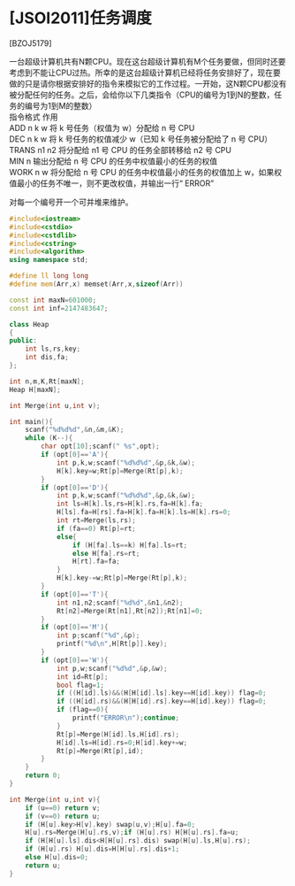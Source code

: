 # [JSOI2011]任务调度
[BZOJ5179]

一台超级计算机共有N颗CPU。现在这台超级计算机有M个任务要做，但同时还要考虑到不能让CPU过热。所幸的是这台超级计算机已经将任务安排好了，现在要做的只是请你根据安排好的指令来模拟它的工作过程。一开始，这N颗CPU都没有被分配任何的任务。之后，会给你以下几类指令（CPU的编号为1到N的整数，任务的编号为1到M的整数）  
指令格式     作用  
ADD n k w    将 k 号任务（权值为 w）分配给 n 号 CPU  
DEC n k w    将 k 号任务的权值减少 w（已知 k 号任务被分配给了 n 号 CPU）  
TRANS n1 n2  将分配给 n1 号 CPU 的任务全部转移给 n2 号 CPU  
MIN n        输出分配给 n 号 CPU 的任务中权值最小的任务的权值  
WORK n w     将分配给 n 号 CPU 的任务中权值最小的任务的权值加上 w，如果权值最小的任务不唯一，则不更改权值，并输出一行“ ERROR”

对每一个编号开一个可并堆来维护。

```cpp
#include<iostream>
#include<cstdio>
#include<cstdlib>
#include<cstring>
#include<algorithm>
using namespace std;

#define ll long long
#define mem(Arr,x) memset(Arr,x,sizeof(Arr))

const int maxN=601000;
const int inf=2147483647;

class Heap
{
public:
	int ls,rs,key;
	int dis,fa;
};

int n,m,K,Rt[maxN];
Heap H[maxN];

int Merge(int u,int v);

int main(){
	scanf("%d%d%d",&n,&m,&K);
	while (K--){
		char opt[10];scanf(" %s",opt);
		if (opt[0]=='A'){
			int p,k,w;scanf("%d%d%d",&p,&k,&w);
			H[k].key=w;Rt[p]=Merge(Rt[p],k);
		}
		if (opt[0]=='D'){
			int p,k,w;scanf("%d%d%d",&p,&k,&w);
			int ls=H[k].ls,rs=H[k].rs,fa=H[k].fa;
			H[ls].fa=H[rs].fa=H[k].fa=H[k].ls=H[k].rs=0;
			int rt=Merge(ls,rs);
			if (fa==0) Rt[p]=rt;
			else{
				if (H[fa].ls==k) H[fa].ls=rt;
				else H[fa].rs=rt;
				H[rt].fa=fa;
			}
			H[k].key-=w;Rt[p]=Merge(Rt[p],k);
		}
		if (opt[0]=='T'){
			int n1,n2;scanf("%d%d",&n1,&n2);
			Rt[n2]=Merge(Rt[n1],Rt[n2]);Rt[n1]=0;
		}
		if (opt[0]=='M'){
			int p;scanf("%d",&p);
			printf("%d\n",H[Rt[p]].key);
		}
		if (opt[0]=='W'){
			int p,w;scanf("%d%d",&p,&w);
			int id=Rt[p];
			bool flag=1;
			if ((H[id].ls)&&(H[H[id].ls].key==H[id].key)) flag=0;
			if ((H[id].rs)&&(H[H[id].rs].key==H[id].key)) flag=0;
			if (flag==0){
				printf("ERROR\n");continue;
			}
			Rt[p]=Merge(H[id].ls,H[id].rs);
			H[id].ls=H[id].rs=0;H[id].key+=w;
			Rt[p]=Merge(Rt[p],id);
		}
	}
	return 0;
}

int Merge(int u,int v){
	if (u==0) return v;
	if (v==0) return u;
	if (H[u].key>H[v].key) swap(u,v);H[u].fa=0;
	H[u].rs=Merge(H[u].rs,v);if (H[u].rs) H[H[u].rs].fa=u;
	if (H[H[u].ls].dis<H[H[u].rs].dis) swap(H[u].ls,H[u].rs);
	if (H[u].rs) H[u].dis=H[H[u].rs].dis+1;
	else H[u].dis=0;
	return u;
}
```